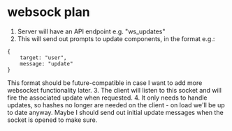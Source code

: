 websock plan
=====

1. Server will have an API endpoint e.g. "ws_updates"
2. This will send out prompts to update components, in the format e.g.:
```
{
    target: "user",
    message: "update"
}
```

This format should be future-compatible in case I want to add more websocket functionality later.
3. The client will listen to this socket and will fire the associated update when requested.
4. It only needs to handle updates, so hashes no longer are needed on the client - on load we'll be up to date anyway. Maybe I should send out initial update messages when the socket is opened to make sure.
